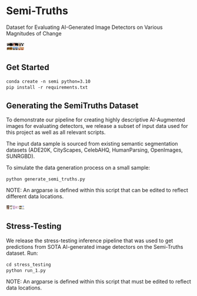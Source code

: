 # Semi-Truths
Dataset for Evaluating AI-Generated Image Detectors on Various Magnitudes of Change

<img width="50px" src="./figures/mag_of_change_head_fig.pdf" alt="Different measures of magnitudes of change presented in SemiTruths: Area Ratio and Semantic Change" />

## Get Started

```
conda create -n semi python=3.10
pip install -r requirements.txt
```

## Generating the SemiTruths Dataset

To demonstrate our pipeline for creating highly descriptive AI-Augmented images for evaluating detectors, we release a subset of input data used for this project as well as all relevant scripts.

The input data sample is sourced from existing semantic segmentation datasets (ADE20K, CityScapes, CelebAHQ, HumanParsing, OpenImages, SUNRGBD).

To simulate the data generation process on a small sample:
```
python generate_semi_truths.py 
```
NOTE: An argparse is defined within this script that can be edited to reflect different data locations.

<img width="50px" src="./figures/final_full_pipeline.pdf" alt="Diagram of the SemiTruths image augmentation process." />


## Stress-Testing

We release the stress-testing inference pipeline that was used to get predictions from SOTA AI-generated image detectors on the Semi-Truths dataset. Run:

```
cd stress_testing
python run_1.py
```
NOTE: An argparse is defined within this script that must be edited to reflect data locations.

